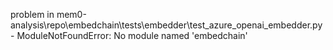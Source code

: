 problem in mem0-analysis\repo\embedchain\tests\embedder\test_azure_openai_embedder.py - ModuleNotFoundError: No module named 'embedchain'
